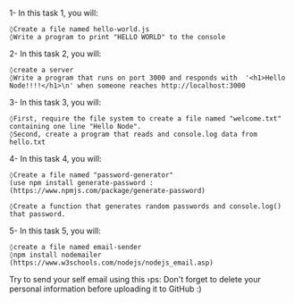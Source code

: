 1- In this task 1, you will:

    ◊Create a file named hello-world.js
    ◊Write a program to print "HELLO WORLD" to the console
2- In this task 2, you will:

    ◊create a server  
    ◊Write a program that runs on port 3000 and responds with  '<h1>Hello Node!!!!</h1>\n' when someone reaches http://localhost:3000
3-  In this task 3, you will:

    ◊First, require the file system to create a file named "welcome.txt" containing one line "Hello Node".
    ◊Second, create a program that reads and console.log data from hello.txt
 

4- In this task 4, you will:

    ◊Create a file named "password-generator"  
    (use npm install generate-password : (https://www.npmjs.com/package/generate-password)

    ◊Create a function that generates random passwords and console.log() that password.
 

5-  In this task 5, you will:

    ◊create a file named email-sender  
    ◊npm install nodemailer (https://www.w3schools.com/nodejs/nodejs_email.asp)

Try to send your self email using this
›ps: Don't forget to delete your personal information before uploading it to GitHub :) 
